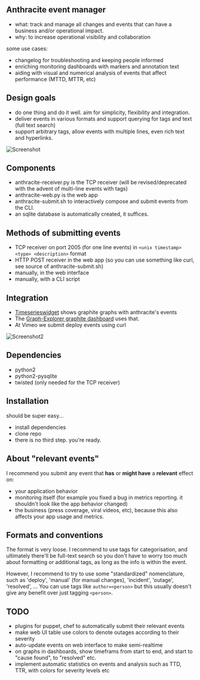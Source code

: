 ## Anthracite event manager ##

* what: track and manage all changes and events that can have a business and/or operational impact.
* why: to increase operational visibility and collaboration

some use cases:

* changelog for troubleshooting and keeping people informed
* enriching monitoring dashboards with markers and annotation text
* aiding with visual and numerical analysis of events that affect performance (MTTD, MTTR, etc)

## Design goals ##

* do one thing and do it well.  aim for simplicity, flexibility and integration.
* deliver events in various formats and support querying for tags and text (full text search)
* support arbitrary tags, allow events with multiple lines, even rich text and hyperlinks.

![Screenshot](https://raw.github.com/Dieterbe/anthracite/master/screenshots/screenshot.png)

## Components ##

* anthracite-receiver.py is the TCP receiver (will be revised/deprecated with the advent of multi-line events with tags)
* anthracite-web.py is the web app
* anthracite-submit.sh to interactively compose and submit events from the CLI.
* an sqlite database is automatically created, it suffices.


## Methods of submitting events ##

* TCP receiver on port 2005 (for one line events) in `<unix timestamp> <type> <description>` format
* HTTP POST receiver in the web app (so you can use something like curl, see source of anthracite-submit.sh)
* manually, in the web interface
* manually, with a CLI script


## Integration ##

* [Timeserieswidget](https://github.com/Dieterbe/timeserieswidget) shows graphite graphs with anthracite's events
* The [Graph-Explorer graphite dashboard](https://github.com/Dieterbe/graph-explorer) uses that.
* At Vimeo we submit deploy events using curl

![Screenshot2](https://raw.github.com/Dieterbe/anthracite/master/screenshots/flot-annotated-event.png)

## Dependencies ##

* python2
* python2-pysqlite
* twisted (only needed for the TCP receiver)


## Installation ##

should be super easy...

* install dependencies
* clone repo
* there is no third step. you're ready.


## About "relevant events" ##

I recommend you submit any event that **has** or **might have** a **relevant** effect on:
* your application behavior
* monitoring itself (for example you fixed a bug in metrics reporting. it shouldn't look like the app behavior changed)
* the business (press coverage, viral videos, etc), because this also affects your app usage and metrics.


## Formats and conventions ##

The format is very loose.  I recommend to use tags for categorisation, and ultimately there'll be full-text search so you don't have to worry too much
about formatting or additional tags, as long as the info is within the event.

However, I recommend to try to use some "standardized" nomenclature, such as 'deploy', 'manual' (for manual changes), 'incident', 'outage', 'resolved', ...
You can use tags like `author=<person>` but this usually doesn't give any benefit over just tagging `<person>`.


## TODO ##

* plugins for puppet, chef to automatically submit their relevant events
* make web UI table use colors to denote outages according to their severity
* auto-update events on web interface to make semi-realtime
* on graphs in dashboards, show timeframs from start to end, and start to "cause found", to "resolved" etc.
* implement automatic statistics on events and analysis such as TTD, TTR, with colors for severity levels etc


